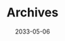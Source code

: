 ---
title: "Archives"
date: 2033-05-06
layout: "archives"
slug: "archives"
menu:
    main:
        weight: 2
        params: 
            icon: archives
---